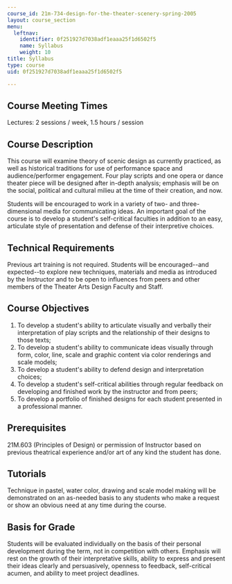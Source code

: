 ```yaml
---
course_id: 21m-734-design-for-the-theater-scenery-spring-2005
layout: course_section
menu:
  leftnav:
    identifier: 0f251927d7038adf1eaaa25f1d6502f5
    name: Syllabus
    weight: 10
title: Syllabus
type: course
uid: 0f251927d7038adf1eaaa25f1d6502f5

---
```


Course Meeting Times
--------------------

Lectures: 2 sessions / week, 1.5 hours / session

Course Description
------------------

This course will examine theory of scenic design as currently practiced, as well as historical traditions for use of performance space and audience/performer engagement. Four play scripts and one opera or dance theater piece will be designed after in-depth analysis; emphasis will be on the social, political and cultural milieu at the time of their creation, and now.

Students will be encouraged to work in a variety of two- and three-dimensional media for communicating ideas. An important goal of the course is to develop a student's self-critical faculties in addition to an easy, articulate style of presentation and defense of their interpretive choices.

Technical Requirements
----------------------

Previous art training is not required. Students will be encouraged--and expected--to explore new techniques, materials and media as introduced by the Instructor and to be open to influences from peers and other members of the Theater Arts Design Faculty and Staff.

Course Objectives
-----------------

1.  To develop a student's ability to articulate visually and verbally their interpretation of play scripts and the relationship of their designs to those texts;
2.  To develop a student's ability to communicate ideas visually through form, color, line, scale and graphic content via color renderings and scale models;
3.  To develop a student's ability to defend design and interpretation choices;
4.  To develop a student's self-critical abilities through regular feedback on developing and finished work by the instructor and from peers;
5.  To develop a portfolio of finished designs for each student presented in a professional manner.  
    

Prerequisites
-------------

21M.603 (Principles of Design) or permission of Instructor based on previous theatrical experience and/or art of any kind the student has done.

Tutorials
---------

Technique in pastel, water color, drawing and scale model making will be demonstrated on an as-needed basis to any students who make a request or show an obvious need at any time during the course.

Basis for Grade
---------------

Students will be evaluated individually on the basis of their personal development during the term, not in competition with others. Emphasis will rest on the growth of their interpretative skills, ability to express and present their ideas clearly and persuasively, openness to feedback, self-critical acumen, and ability to meet project deadlines.
